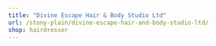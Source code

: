 ```yaml
---
title: "Divine Escape Hair & Body Studio Ltd"
url: /stony-plain/divine-escape-hair-and-body-studio-ltd/
shop: hairdresser
---
```

